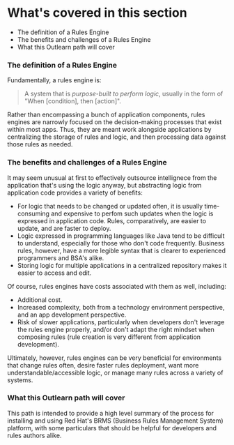 <!--
{
"name": "part-two-installing-brms",
"version" : "0.1",
"title" : "Part II: Installing BRMS?",
"description" : "How to install Red Hat's BRMS solution.",
"homepage" : "https://github.com/outlearn-content/outlearn-modules",
"freshnessDate" : 2015-07-08,
"license" : "CC BY 4.0"
}
-->

<!-- @section -->

# What's covered in this section

* The definition of a Rules Engine
* The benefits and challenges of a Rules Engine
* What this Outlearn path will cover


<!-- @section -->

### The definition of a Rules Engine

Fundamentally, a rules engine is:

> A system that is *purpose-built to perform logic*, usually in the form of "When [condition], then [action]".

Rather than encompassing a bunch of application components, rules engines are narrowly focused on the decision-making processes that exist within most apps. Thus, they are meant work alongside applications by centralizing the storage of rules and logic, and then processing data against those rules as needed.

<!-- @section -->

### The benefits and challenges of a Rules Engine

It may seem unusual at first to effectively outsource intellignece from the application that's using the logic anyway, but abstracting logic from application code provides a variety of benefits:

* For logic that needs to be changed or updated often, it is usually time-consuming and expensive to perfom such updates when the logic is expressed in application code. Rules, comparatively, are easier to update, and are faster to deploy.
* Logic expressed in programming languages like Java tend to be difficult to understand, especially for those who don't code frequently. Business rules, however, have a more legible syntax that is clearer to experienced programmers and BSA's alike.
* Storing logic for multiple applications in a centralized repository makes it easier to access and edit.

Of course, rules engines have costs associated with them as well, including:

* Additional cost.
* Increased complexity, both from a technology environment perspective, and an app development perspective.
* Risk of slower applications, particularly when developers don't leverage the rules engine properly, and/or don't adapt the right mindset when composing rules (rule creation is very different from application development).

Ultimately, however, rules engines can be very beneficial for environments that change rules often, desire faster rules deployment, want more understandable/accessible logic, or manage many rules across a variety of systems.

<!-- @section -->

### What this Outlearn path will cover

This path is intended to provide a high level summary of the process for installing and using Red Hat's BRMS (Business Rules Management System) platform, with some particulars that should be helpful for developers and rules authors alike.

<!-- @end -->
